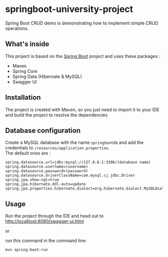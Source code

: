 # springboot-university-project

Spring Boot CRUD demo is demonstrating how to implement simple CRUD operations.

## What's inside 
This project is based on the [Spring Boot](http://projects.spring.io/spring-boot/) project and uses these packages :
- Maven
- Spring Core
- Spring Data (Hibernate & MySQL)
- Swagger UI

## Installation 
The project is created with Maven, so you just need to import it to your IDE and build the project to resolve the dependencies

## Database configuration 
Create a MySQL database with the name `springbootdb` and add the credentials to `/resources/application.properties`.  
The default ones are :

```
spring.datasource.url=jdbc:mysql://127.0.0.1:3306/(database name)
spring.datasource.username=(username)
spring.datasource.password=(password)
spring.datasource.driverClassName=com.mysql.cj.jdbc.Driver
spring.jpa.show-sql=true
spring.jpa.hibernate.ddl-auto=update
spring.jpa.properties.hibernate.dialect=org.hibernate.dialect.MySQLDialect
```

## Usage 
Run the project through the IDE and head out to [http://localhost:8080/swagger-ui.html](http://localhost:8080/swagger-ui.html)

or 

run this command in the command line:
```
mvn spring-boot:run
```
